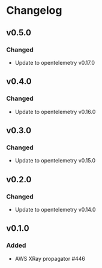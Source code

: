 # Changelog

## v0.5.0

### Changed

- Update to opentelemetry v0.17.0

## v0.4.0

### Changed

- Update to opentelemetry v0.16.0

## v0.3.0

### Changed

- Update to opentelemetry v0.15.0

## v0.2.0

### Changed

- Update to opentelemetry v0.14.0

## v0.1.0

### Added

- AWS XRay propagator #446
